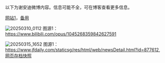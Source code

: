 以下为谢安迪微博内容。信息可能不全，可在博客查看更多信息。

[网站1](https://blog.755554.xyz/post/baidu.html)，[备用](https://lsyyyy11.github.io/post/baidu.html)

![20250310_0112](//github.com/lsyyyy01-web/github-blog-files/baidu/20250310_0112.png?raw=true)
图源1：<https://www.bilibili.com/opus/1045268359842627591>

![20250315_1652](//github.com/lsyyyy01-web/github-blog-files/baidu/20250315_1652.png?raw=true)
图源1：<https://www.jfdaily.com/staticsg/res/html/web/newsDetail.html?id=877612>,[网页存档快照](http://web.archive.org/web/20250319125733/https://www.jfdaily.com/staticsg/res/html/web/newsDetail.html?id=877612)
